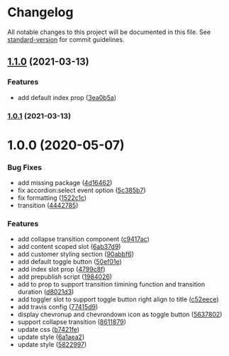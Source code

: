 # Changelog

All notable changes to this project will be documented in this file. See [standard-version](https://github.com/conventional-changelog/standard-version) for commit guidelines.

## [1.1.0](https://github.com/dzangolab/vue-accordion/compare/1.0.1...1.1.0) (2021-03-13)


### Features

* add default index prop ([3ea0b5a](https://github.com/dzangolab/vue-accordion/commit/3ea0b5a328bf9932818e82c6477cf945fb24c83f))

### [1.0.1](https://github.com/dzangolab/vue-accordion/compare/v1.0.0...v1.0.1) (2021-03-13)

# 1.0.0 (2020-05-07)


### Bug Fixes

* add missing package ([4d16462](https://github.com/dzangolab/vue-accordion/commit/4d16462f559df6b3888ca6e46e6854baed33f048))
* fix accordion:select event option ([5c385b7](https://github.com/dzangolab/vue-accordion/commit/5c385b756baeaa3f934a13afa1747960a34d25f4))
* fix formatting ([1522c1c](https://github.com/dzangolab/vue-accordion/commit/1522c1c3aff7d868bcb77569a8e7f122a72330c8))
* transition ([4442785](https://github.com/dzangolab/vue-accordion/commit/4442785707cb2f116b498ae1b277d84df9cc0327))


### Features

* add collapse transition component ([c9417ac](https://github.com/dzangolab/vue-accordion/commit/c9417ac585aaa5e59e6c73005cb489bcafb7612a))
* add content scoped slot ([6ab37d9](https://github.com/dzangolab/vue-accordion/commit/6ab37d9e4f80f40d862f4ec8c42c881bbbe40063))
* add customer styling section ([90abbf6](https://github.com/dzangolab/vue-accordion/commit/90abbf6d3bb771deb20132f4a2f2c3da17523007))
* add default toggle button ([50ef01e](https://github.com/dzangolab/vue-accordion/commit/50ef01e17e9fdf529ac211ada6ca03de3ac96826))
* add index slot prop ([4799c8f](https://github.com/dzangolab/vue-accordion/commit/4799c8f0beac485a8530a9549e977ad2b73e09d0))
* add prepublish script ([1984026](https://github.com/dzangolab/vue-accordion/commit/1984026df7acc3f9140d630f09fb714a1e107d50))
* add to prop to support transition timining function and transition duration ([d8021d3](https://github.com/dzangolab/vue-accordion/commit/d8021d31ae4628442f80bec5767da927333360e7))
* add toggler slot to support toggle button right align to title ([c52eece](https://github.com/dzangolab/vue-accordion/commit/c52eece0ee88da447e7d4e0a05629cfd92b56ed0))
* add travis config ([77415d9](https://github.com/dzangolab/vue-accordion/commit/77415d9656976083e663ca1545be162ba48a5643))
* display chevronup and chevrondown icon as toggle button ([5637802](https://github.com/dzangolab/vue-accordion/commit/56378028c4bb6cbc3db51696c3176f5cea947d91))
* support collapse transition ([8611879](https://github.com/dzangolab/vue-accordion/commit/8611879c4f1a2b43f2e3032eb8ac24d454a00f86))
* update css ([b7421fe](https://github.com/dzangolab/vue-accordion/commit/b7421fe75134643a627d4f37793300cd8f12d5b9))
* update style ([6a1aea2](https://github.com/dzangolab/vue-accordion/commit/6a1aea2f8b10bd15f1ed9714c8733d37eb837148))
* update style ([5822997](https://github.com/dzangolab/vue-accordion/commit/582299776676abf9ce2209c113978b46af1b2cb7))
